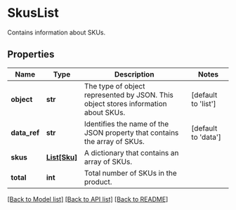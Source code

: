 # SkusList

Contains information about SKUs.

## Properties
Name | Type | Description | Notes
------------ | ------------- | ------------- | -------------
**object** | **str** | The type of object represented by JSON. This object stores information about SKUs. | [default to 'list']
**data_ref** | **str** | Identifies the name of the JSON property that contains the array of SKUs. | [default to 'data']
**skus** | [**List[Sku]**](Sku.md) | A dictionary that contains an array of SKUs. | 
**total** | **int** | Total number of SKUs in the product. | 

[[Back to Model list]](../README.md#documentation-for-models) [[Back to API list]](../README.md#documentation-for-api-endpoints) [[Back to README]](../README.md)


